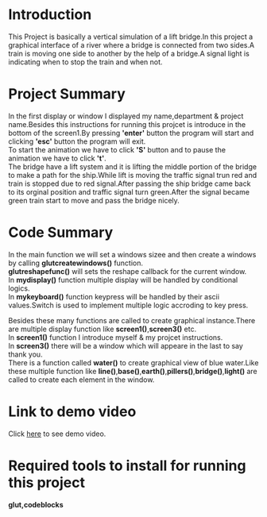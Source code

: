 # Introduction

This Project is basically a vertical simulation of a lift bridge.In this project a graphical interface of a river where a bridge is connected from two sides.A train is moving one side to another by the help of a bridge.A signal light is indicating when to stop the train and when not.

# Project Summary

In the first display or window I displayed my name,department & project name.Besides this instructions for running this projcet is introduce in the bottom of the screen1.By pressing **'enter'** button the program will start and clicking **'esc'** button the program will exit.<br>
To start the animation we have to click  **'S'** button and to pause the animation we have to click **'t'**.<br>
The bridge have a lift system and it is lifting the middle portion of the bridge to make a path for the ship.While lift is moving the traffic signal trun red and train is stopped due to red signal.After passing the ship bridge came back to its orginal position and traffic signal turn green.After the signal became green train start to move and pass the bridge nicely.<br>

# Code Summary

In the main function we will set a windows sizee and then create a windows by calling **glutcreatewindows()** function.<br>
**glutreshapefunc()** will sets the reshape callback for the current window.<br>
In **mydisplay()** function multiple display will be handled by conditional logics.<br>
In **mykeyboard()** function keypress will be handled by their ascii values.Switch is used to implement multiple logic accroding to key press.<br>

Besides these many functions are called to create graphical instance.There are multiple display function like **screen1()**,**screen3()** etc.<br>
In **screen1()** function I introduce myself & my projcet instructions.<br>
In **screen3()** there will be a window which will appeare in the last to say thank you.<br>
There is a function called **water()** to create graphical view of blue water.Like these multiple function like **line()**,**base()**,**earth()**,**pillers()**,**bridge()**,**light()** are called to create each element in the window.<br>

# Link to demo video

Click [here](https://youtu.be/5V6fhflBE3w) to see demo video.

# Required tools to install for running this project

**glut,codeblocks**

